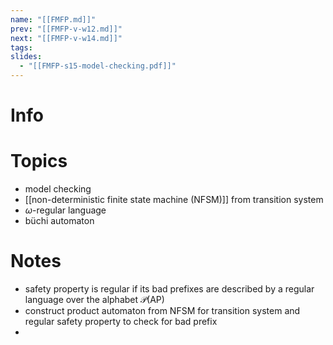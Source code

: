 ```yaml
---
name: "[[FMFP.md]]"
prev: "[[FMFP-v-w12.md]]"
next: "[[FMFP-v-w14.md]]"
tags:
slides:
  - "[[FMFP-s15-model-checking.pdf]]"
---
```



# Info


# Topics
- model checking
- [[non-deterministic finite state machine (NFSM)]] from transition system
- $\omega$-regular language
- büchi automaton


# Notes
- safety property is regular if its bad prefixes are described by a regular language over the alphabet $\mathcal{P}(\mathrm{AP})$
- construct product automaton from NFSM for transition system and regular safety property to check for bad prefix
-
